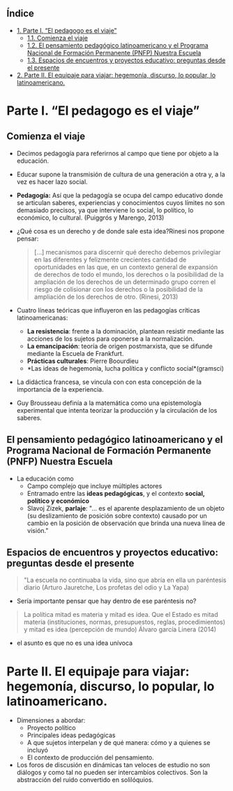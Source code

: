 <div id="table-of-contents">
<h2>&Iacute;ndice</h2>
<div id="text-table-of-contents">
<ul>
<li><a href="#sec-1">1. Parte I. “El pedagogo es el viaje”</a>
<ul>
<li><a href="#sec-1-1">1.1. Comienza el viaje</a></li>
<li><a href="#sec-1-2">1.2. El pensamiento pedagógico latinoamericano y el Programa Nacional de Formación Permanente (PNFP) Nuestra Escuela</a></li>
<li><a href="#sec-1-3">1.3. Espacios de encuentros y proyectos educativo: preguntas desde el presente</a></li>
</ul>
</li>
<li><a href="#sec-2">2. Parte II. El equipaje para viajar: hegemonía, discurso, lo popular, lo latinoamericano.</a></li>
</ul>
</div>
</div>


# Parte I. “El pedagogo es el viaje”<a id="sec-1"></a>

## Comienza el viaje<a id="sec-1-1"></a>

-   Decimos pedagogía para referirnos al campo que tiene por objeto a la educación.
-   Educar supone la transmisión de cultura de una generación a otra y, a la vez es hacer lazo social.
-   **Pedagogía:** Así que la pedagogía se ocupa del campo educativo donde se articulan saberes, experiencias y conocimientos cuyos límites no son demasiado precisos, ya que interviene lo social, lo político, lo económico, lo cultural. (Puiggrós y Marengo, 2013)
-   ¿Qué cosa es un derecho y de donde sale esta idea?Rinesi nos propone pensar:
    
    > [&#x2026;] mecanismos para discernir qué derecho debemos privilegiar en las diferentes y felizmente crecientes cantidad de oportunidades en las que, en un contexto general de expansión de derechos de todo el mundo, los derechos o la posibilidad de la ampliación de los derechos de un determinado grupo corren el riesgo de colisionar con los derechos o la posibilidad de la ampliación de los derechos de otro. (Rinesi, 2013)
-   Cuatro líneas teóricas que influyeron en las pedagogías críticas latinoamericanas:
    -   **La resistencia**: frente a la dominación, plantean resistir mediante las acciones de los sujetos para oponerse a la normalización.
    -   **La emancipación**: teoría de origen postmarxista, que se difunde mediante la Escuela de Frankfurt.
    -   **Prácticas culturales**: Pierre Boourdieu
    -   \*Las ideas de hegemonía, lucha política y conflicto social\*(gramsci)
-   La didáctica francesa, se vincula con con esta concepción de la importancia de la experiencia.
-   Guy Brousseau definía a la matemática como una epistemología experimental que intenta teorizar la producción y la circulación de los saberes.

## El pensamiento pedagógico latinoamericano y el Programa Nacional de Formación Permanente (PNFP) Nuestra Escuela<a id="sec-1-2"></a>

-   La educación como
    -   Campo complejo que incluye múltiples actores
    -   Entramado entre las **ideas pedagógicas**, y el contexto **social, político y económico**
    -   Slavoj Zizek, **parlaje**: "&#x2026; es el aparente desplazamiento de un objeto (su deslizamiento de posición sobre contexto) causado por un cambio en la posición de observación que brinda una nueva línea de visión."

## Espacios de encuentros y proyectos educativo: preguntas desde el presente<a id="sec-1-3"></a>

> "La escuela no continuaba la vida, sino que abría en ella un paréntesis diario (Arturo Jauretche, Los profetas del odio y La Yapa)

-   Sería importante pensar que hay dentro de ese paréntesis no?

> La política mitad es materia y mitad es idea. Que el Estado es mitad materia (instituciones, normas, presupuestos, reglas, procedimientos) y mitad es idea (percepción de mundo)
> Álvaro garcía Linera (2014)

-   el asunto es que no es una idea unívoca

# Parte II. El equipaje para viajar: hegemonía, discurso, lo popular, lo latinoamericano.<a id="sec-2"></a>

-   Dimensiones a abordar:
    -   Proyecto político
    -   Principales ideas pedagógicas
    -   A que sujetos interpelan y de qué manera: cómo y a quienes se incluyó
    -   El contexto de producción del pensamiento.
-   Los foros de discusión en dinámicas tan veloces de estudio no son diálogos y como tal no pueden ser intercambios colectivos. Son la abstracción del ruido convertido en solilóquios.
